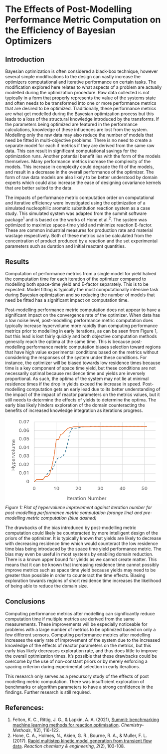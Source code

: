 ﻿# The Effects of Post-Modelling Performance Metric Computation on the Efficiency of Bayesian Optimizers

## Introduction
Bayesian optimization is often considered a black-box technique, however several simple modifications to 
the design can vastly increase the optimizers computational and iterative performance on certain tasks. The
modification explored here relates to what aspects of a problem are actually modelled during the optimization 
procedure. Raw data collected is not typically in a form that properly represents the value of the systems 
state and often needs to be transformed into one or more performance metrics that are desired to be optimized.
Traditionally, these performance metrics are what get modelled during the Bayesian optimization process but this 
leads to a loss of the structural knowledge introduced by the transforms. If the parameters being optimized 
are featured in the performance calculations, knowledge of these influences are lost from the system. Modelling 
only the raw data may also reduce the number of models that need be fitted in multi-objective problems. There is 
no need to create a separate model for each if metrics if they are derived from the same raw data. This can 
result in significant computational savings for the optimization runs. Another potential benefit lies with the
form of the models themselves. Many performance metrics increase the complexity of the models. This increase in
complexity could degrade the fit of the models, and result in a decrease in the overall performance of the 
optimizer. The form of raw data models are also likely to be better understood by domain experts which could 
also increase the ease of designing covariance kernels that are better suited to the data. 

The impacts of performance metric computation order on computational and iterative efficiency were investigated using
the optimization of a simulated nucleophilic aromatic substitution reaction system as a case study. This simulated 
system was adapted from the summit software package<sup>1</sup> and is based on the works of Hone et 
al.<sup>2</sup>. The system was optimized to maximize space-time yield and minimize reaction E-factor. 
These are common industrial measures for production rate and material wastage respectively. Both of these
metrics can be calculated from the concentration of product produced by a reaction and the set experimental 
parameters such as duration and initial reactant quantities.

## Results
Computation of performance metrics from a single model for yield halved the computation time for each iteration of 
the optimizer compared to modelling both space-time yield and E-factor separately. This is to be expected. 
Model fitting is typically the most computationally intensive task during Bayesian optimization and so 
reducing the number of models that need be fitted has a significant impact on computation time.

Post-modelling performance metric computation does not appear to have a significant impact on the convergence rate of 
the optimizer. When data has a low noise level, post-modelling performance metric computation does typically increase
hypervolume more rapidly than computing performance metrics prior to modelling in early iterations, as can be seen from Figure 1, but this lead is 
lost fairly quickly and both objective computation methods generally reach the optima at the same
time. This is because post-modelling performance metric computation biases selection toward regions that have
high value experimental conditions based on the metrics without considering the responses of the system under these conditions.
For instance, the optimizer will be biased towards low residence times because time is a key component of space time yield, but
these conditions are not necessarily optimal because residence time and yields are inversely proportional. As such, the optima of
the system may not lie at minimal residence times if the drop in yields exceed the increase in speed. Post-modelling computation 
gets an early lead due to its better understanding of the impact of the impact of reactor parameters on the metrics values, but it
still needs to determine the effects of yields to determine the optima. The early bias likely hinders exploration of the domain
counteracting the benefits of increased knowledge integration as iterations progress. 

![Plot of hypervolume improvement against iteration number](https://github.com/TSAndrews/EmbeddedKnowledgeBO/blob/b9df31f1587068a08dc98b9ba5ce14b0cd856056/results/HypervolumePlotMetricCompOrder.png?raw=True)
*Figure 1: Plot of hypervolume improvement against iteration number for post-modelling performance metric computation (orange line) and pre-modelling metric computation (blue dashed)*

The drawbacks of the bias introduced by post-modelling metric computation could likely be counteracted by more intelligent design
of the priors of the optimizer. It is typically known that yields are likely to decrease with decreasing residence time which would
counteract the low residence time bias being introduced by the space time yield performance metric. The bias may even be useful in 
most systems by enabling domain reduction. There is a known upper bound for yields as we cannot create matter. This means that it 
can be known that increasing residence time cannot possibly improve metrics such as space time yield because yields may need to be
greater than possible in order to counteract the time effects. Biasing exploration towards regions of short residence 
time increases the likelihood of being able to reduce the domain size.

## Conclusions
Computing performance metrics after modelling can significantly reduce computation time if multiple metrics are derived from the same
measurements. These improvements will be especially noticeable for problems with a large number of metrics to be optimized based on only 
a few different sensors.
Computing performance metrics after modelling increases the early rate of improvement of the system due to the increased knowledge of
the effects of reactor parameters on the metrics, but this early bias likely decreases exploration rate, and thus does little to improve
the overall optimization times. It’s possible that these drawbacks could be overcome by the use of non-constant priors or by merely 
enforcing a spacing criterion during experimental selection in early iterations. 

This research only serves as a precursory study of the effects of post modelling metric computation. There was insufficient 
exploration of benchmarks or algorithm parameters to have a strong confidence in the findings. Further research is still required.

## References:
1. Felton, K. C., Rittig, J. G., & Lapkin, A. A. (2021), [Summit: benchmarking machine learning methods for reaction optimisation](https://doi.org/10.1002/cmtd.202000051). _Chemistry‐Methods_, _1_(2), 116-122.
2. Hone, C. A., Holmes, N., Akien, G. R., Bourne, R. A., & Muller, F. L. (2017). [Rapid multistep kinetic model generation from transient flow data](https://doi.org/10.1039/C6RE00109B). _Reaction chemistry & engineering_, _2_(2), 103-108.



